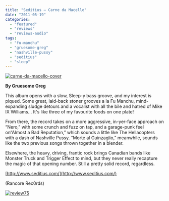 ```yaml
---
title: "Seditius – Carne da Macello"
date: "2011-05-19"
categories: 
  - "featured"
  - "reviews"
  - "reviews-audio"
tags: 
  - "fu-manchu"
  - "gruesome-greg"
  - "nashville-pussy"
  - "seditius"
  - "sleep"
---
```


[![](http://www.hellbound.ca/wp-content/uploads/2011/05/carne-da-macello-cover.jpg "carne-da-macello-cover")](http://www.hellbound.ca/wp-content/uploads/2011/05/carne-da-macello-cover.jpg)

**By Gruesome Greg**

This album opens with a slow, Sleep-y bass groove, and my interest is piqued. Some great, laid-back stoner grooves a la Fu Manchu, mind-expanding sludge detours and a vocalist with all the bile and hatred of Mike IX Williams... It's like three of my favourite foods on one plate!

From there, the record takes on a more aggressive, in-yer-face approach on “Nero,” with some crunch and fuzz on tap, and a garage-punk feel on“Almost a Bad Reputation,” which sounds a little like The Hellacopters with a dash of Nashville Pussy. “Morte al Guinzaglio,” meanwhile, sounds like the two previous songs thrown together in a blender.

Elsewhere, the heavy, driving, frantic rock brings Canadian bands like Monster Truck and Trigger Effect to mind, but they never really recapture the magic of that opening number. Still a pretty solid record, regardless.

[http://www.seditius.com/](http://www.seditius.com/)

(Rancore Rec0rds)

[![](http://www.hellbound.ca/wp-content/uploads/2009/09/review75.png "review75")](http://www.hellbound.ca/wp-content/uploads/2009/09/review75.png)
